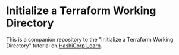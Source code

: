 # Initialize a Terraform Working Directory

This is a companion repository to the "Initialize a Terraform Working Directory" tutorial on [HashiCorp Learn](https://learn.hashicorp.com/tutorials/terraform/init).
